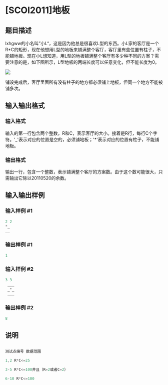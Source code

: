 # [SCOI2011]地板

## 题目描述

lxhgww的小名叫”小L“，这是因为他总是很喜欢L型的东西。小L家的客厅是一个R\*C的矩形，现在他想用L型的地板来铺满整个客厅，客厅里有些位置有柱子，不能铺地板。现在小L想知道，用L型的地板铺满整个客厅有多少种不同的方案？需要注意的是，如下图所示，L型地板的两端长度可以任意变化，但不能长度为0。

![](https://cdn.luogu.com.cn/upload/pic/4636.png)

铺设完成后，客厅里面所有没有柱子的地方都必须铺上地板，但同一个地方不能被铺多次。

## 输入输出格式

### 输入格式

输入的第一行包含两个整数，R和C，表示客厅的大小。接着是R行，每行C个字符。'\_'表示对应的位置是空的，必须铺地板；'\*'表示对应的位置有柱子，不能铺地板。

### 输出格式

输出一行，包含一个整数，表示铺满整个客厅的方案数。由于这个数可能很大，只需输出它除以20110520的余数。

## 输入输出样例

### 输入样例 #1

```cpp
2 2
*_
__
```


### 输出样例 #1

```cpp
1
```


### 输入样例 #2

```cpp
3 3
 ___
 _*_
 ___
```


### 输出样例 #2

```cpp
8
```


## 说明

```cpp

测试点编号 数据范围

1,2 R*C<=25

3-5 R*C<=100并且（R=2或者C=2）

6-10 R*C<=100

```

